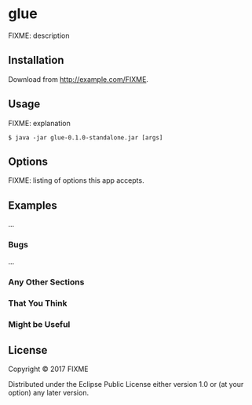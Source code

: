 # glue

FIXME: description

## Installation

Download from http://example.com/FIXME.

## Usage

FIXME: explanation

    $ java -jar glue-0.1.0-standalone.jar [args]

## Options

FIXME: listing of options this app accepts.

## Examples

...

### Bugs

...

### Any Other Sections
### That You Think
### Might be Useful

## License

Copyright © 2017 FIXME

Distributed under the Eclipse Public License either version 1.0 or (at
your option) any later version.
